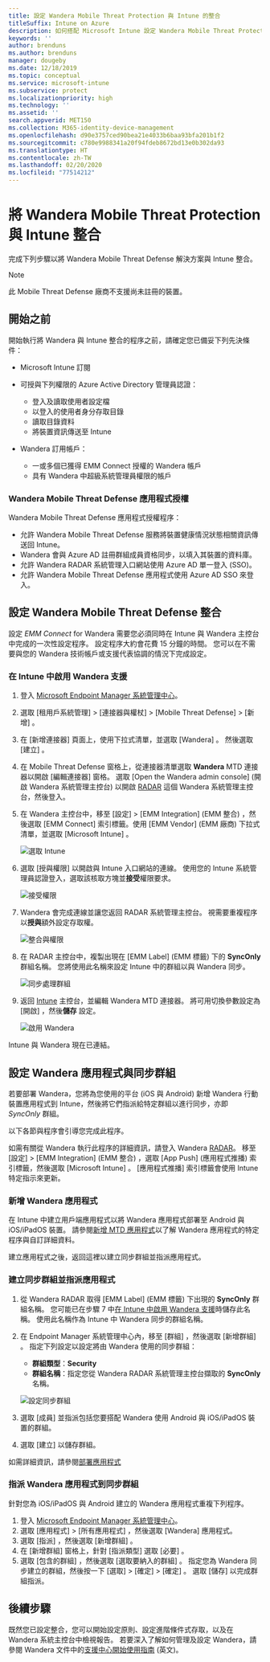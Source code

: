 ```yaml
---
title: 設定 Wandera Mobile Threat Protection 與 Intune 的整合
titleSuffix: Intune on Azure
description: 如何搭配 Microsoft Intune 設定 Wandera Mobile Threat Protection 解決方案來控制行動裝置對公司資源的存取。
keywords: ''
author: brenduns
ms.author: brenduns
manager: dougeby
ms.date: 12/18/2019
ms.topic: conceptual
ms.service: microsoft-intune
ms.subservice: protect
ms.localizationpriority: high
ms.technology: ''
ms.assetid: ''
search.appverid: MET150
ms.collection: M365-identity-device-management
ms.openlocfilehash: d90e3757ced90bea21e4033b6baa93bfa201b1f2
ms.sourcegitcommit: c780e9988341a20f94fdeb8672bd13e0b302da93
ms.translationtype: HT
ms.contentlocale: zh-TW
ms.lasthandoff: 02/20/2020
ms.locfileid: "77514212"
---
```

# <a name="integrate-wandera-mobile-threat-protection-with-intune"></a>將 Wandera Mobile Threat Protection 與 Intune 整合  

完成下列步驟以將 Wandera Mobile Threat Defense 解決方案與 Intune 整合。  

> [!NOTE]
> 此 Mobile Threat Defense 廠商不支援尚未註冊的裝置。

## <a name="before-you-begin"></a>開始之前  

開始執行將 Wandera 與 Intune 整合的程序之前，請確定您已備妥下列先決條件：
- Microsoft Intune 訂閱  
- 可授與下列權限的 Azure Active Directory 管理員認證：  
  - 登入及讀取使用者設定檔  
  - 以登入的使用者身分存取目錄  
  - 讀取目錄資料  
  - 將裝置資訊傳送至 Intune  

- Wandera 訂用帳戶：
  - 一或多個已獲得 EMM Connect 授權的 Wandera 帳戶  
  - 具有 Wandera 中超級系統管理員權限的帳戶  
 
### <a name="wandera-mobile-threat-defense-app-authorization"></a>Wandera Mobile Threat Defense 應用程式授權  

Wandera Mobile Threat Defense 應用程式授權程序：  
- 允許 Wandera Mobile Threat Defense 服務將裝置健康情況狀態相關資訊傳送回 Intune。  
- Wandera 會與 Azure AD 註冊群組成員資格同步，以填入其裝置的資料庫。  
- 允許 Wandera RADAR 系統管理入口網站使用 Azure AD 單一登入 (SSO)。  
- 允許 Wandera Mobile Threat Defense 應用程式使用 Azure AD SSO 來登入。  


## <a name="set-up-wandera-mobile-threat-defense-integration"></a>設定 Wandera Mobile Threat Defense 整合  
設定 *EMM Connect* for Wandera 需要您必須同時在 Intune 與 Wandera 主控台中完成的一次性設定程序。 設定程序大約會花費 15 分鐘的時間。 您可以在不需要與您的 Wandera 技術帳戶或支援代表協調的情況下完成設定。  

### <a name="enable-support-for-wandera-in-intune"></a>在 Intune 中啟用 Wandera 支援

1. 登入 [Microsoft Endpoint Manager 系統管理中心](https://go.microsoft.com/fwlink/?linkid=2109431)。
2. 選取 [租用戶系統管理]   > [連接器與權杖]   > [Mobile Threat Defense]   > [新增]  。
3. 在 [新增連接器]  頁面上，使用下拉式清單，並選取 [Wandera]  。 然後選取 [建立]  。  
4. 在 Mobile Threat Defense 窗格上，從連接器清單選取 **Wandera** MTD 連接器以開啟 [編輯連接器]  窗格。 選取 [Open the Wandera admin console] \(開啟 Wandera 系統管理主控台\)  以開啟 [RADAR](https://radar.wandera.com/login) 這個 Wandera 系統管理主控台，然後登入。 
5. 在 Wandera 主控台中，移至 [設定]   > [EMM Integration] \(EMM 整合\)  ，然後選取 [EMM Connect]  索引標籤。使用 [EMM Vendor] \(EMM 廠商\)  下拉式清單，並選取 [Microsoft Intune]  。

   ![選取 Intune](./media/wandera-mtd-connector-integration/set-up-intune-in-radar.png)

6. 選取 [授與權限]  以開啟與 Intune 入口網站的連線。 使用您的 Intune 系統管理員認證登入，選取該核取方塊並**接受**權限要求。  

   ![接受權限](./media/wandera-mtd-connector-integration/permissions.png) 

7. Wandera 會完成連線並讓您返回 RADAR 系統管理主控台。 視需要重複程序以**授與**額外設定存取權。  

   ![整合與權限](./media/wandera-mtd-connector-integration/integrations-and-permissions.png) 

8. 在 RADAR 主控台中，複製出現在 [EMM Label] \(EMM 標籤\)  下的 **SyncOnly** 群組名稱。 您將使用此名稱來設定 Intune 中的群組以與 Wandera 同步。

   ![同步處理群組](./media/wandera-mtd-connector-integration/sync-group-name.png) 

9. 返回 [Intune](https://go.microsoft.com/fwlink/?linkid=2090973) 主控台，並編輯 Wandera MTD 連接器。 將可用切換參數設定為 [開啟]  ，然後**儲存** 設定。  

   ![啟用 Wandera](./media/wandera-mtd-connector-integration/enable-wandera.png) 

Intune 與 Wandera 現在已連結。  

## <a name="configure-the-wandera-applications-and-synchronization-group"></a>設定 Wandera 應用程式與同步群組  
若要部署 Wandera，您將為您使用的平台 (iOS 與 Android) 新增 Wandera 行動裝置應用程式到 Intune，然後將它們指派給特定群組以進行同步，亦即 *SyncOnly* 群組。 

以下各節與程序會引導您完成此程序。

如需有關從 Wandera 執行此程序的詳細資訊，請登入 Wandera [RADAR](https://radar.wandera.com/login)。 移至 [設定]   > [EMM Integration] \(EMM 整合\)  ，選取 [App Push] \(應用程式推播\)  索引標籤，然後選取 [Microsoft Intune]  。 [應用程式推播] 索引標籤會使用 Intune 特定指示來更新。  

### <a name="add-the-wandera-apps"></a>新增 Wandera 應用程式  
在 Intune 中建立用戶端應用程式以將 Wandera 應用程式部署至 Android 與 iOS/iPadOS 裝置。 請參閱[新增 MTD 應用程式](mtd-apps-ios-app-configuration-policy-add-assign.md)以了解 Wandera 應用程式的特定程序與自訂詳細資料。  

建立應用程式之後，返回這裡以建立同步群組並指派應用程式。

### <a name="create-the-synchronization-group-and-assign-the-apps"></a>建立同步群組並指派應用程式

1. 從 Wandera RADAR 取得 [EMM Label] \(EMM 標籤\)  下出現的 **SyncOnly** 群組名稱。 您可能已在步驟 7 中[在 Intune 中啟用 Wandera 支援](#enable-support-for-wandera-in-intune)時儲存此名稱。 使用此名稱作為 Intune 中 Wandera 同步的群組名稱。  

2. 在 Endpoint Manager 系統管理中心內，移至 [群組]  ，然後選取 [新增群組]  。 指定下列設定以設定將由 Wandera 使用的同步群組：
   - **群組類型**：**Security**
   - **群組名稱**：指定您從 Wandera RADAR 系統管理主控台擷取的 **SyncOnly** 名稱。

   ![設定同步群組](./media/wandera-mtd-connector-integration/configure-sync-group.png)

3. 選取 [成員]  並指派包括您要搭配 Wandera 使用 Android 與 iOS/iPadOS 裝置的群組。

4. 選取 [建立]  以儲存群組。

如需詳細資訊，請參閱[部署應用程式](../apps/apps-deploy.md)

### <a name="assign-the-wandera-apps-to-the-synchronization-group"></a>指派 Wandera 應用程式到同步群組  
針對您為 iOS/iPadOS 與 Android 建立的 Wandera 應用程式重複下列程序。

1. 登入 [Microsoft Endpoint Manager 系統管理中心](https://go.microsoft.com/fwlink/?linkid=2109431)。
2. 選取 [應用程式]   > [所有應用程式]  ，然後選取 [Wandera] 應用程式。
3. 選取 [指派]  ，然後選取 [新增群組]  。  
4. 在 [新增群組]  窗格上，針對 [指派類型]  選取 [必要]  。
5. 選取 [包含的群組]  ，然後選取 [選取要納入的群組]  。 指定您為 Wandera 同步建立的群組，然後按一下 [選取]   > [確定]   > [確定]  。 選取 [儲存]  以完成群組指派。 

## <a name="next-steps"></a>後續步驟  
既然您已設定整合，您可以開始設定原則、設定進階條件式存取，以及在 Wandera 系統主控台中檢視報告。 若要深入了解如何管理及設定 Wandera，請參閱 Wandera 文件中的[支援中心開始使用指南](https://radar.wandera.com/?return_to=https://wandera.force.com/Customer/s/getting-started) \(英文\)。 
